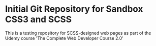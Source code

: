 <h1>Initial Git Repository for Sandbox CSS3 and SCSS</h1>

This is a testing repository for SCSS-designed web pages as part of the Udemy course 'The Complete Web Developer Course 2.0'

